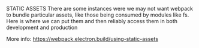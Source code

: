 STATIC ASSETS
There are some instances were we may not want webpack to bundle particular assets, like those being consumed by modules like fs. Here is where we can put them and then reliably access them in both development and production 

More info: https://webpack.electron.build/using-static-assets

